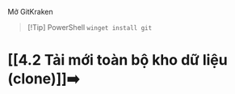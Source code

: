 Mở GitKraken
> [!Tip] PowerShell
> `winget install git`

# [[4.2 Tải mới toàn bộ kho dữ liệu (clone)]]➡️
